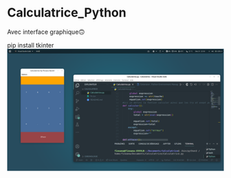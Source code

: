 # Calculatrice_Python
Avec interface graphique🙃

pip install tkinter
<img src="Capture d’écran de 2022-12-31 22-50-37.png" />
